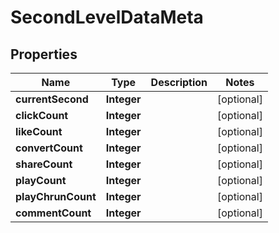 

# SecondLevelDataMeta


## Properties

Name | Type | Description | Notes
------------ | ------------- | ------------- | -------------
**currentSecond** | **Integer** |  |  [optional]
**clickCount** | **Integer** |  |  [optional]
**likeCount** | **Integer** |  |  [optional]
**convertCount** | **Integer** |  |  [optional]
**shareCount** | **Integer** |  |  [optional]
**playCount** | **Integer** |  |  [optional]
**playChrunCount** | **Integer** |  |  [optional]
**commentCount** | **Integer** |  |  [optional]



